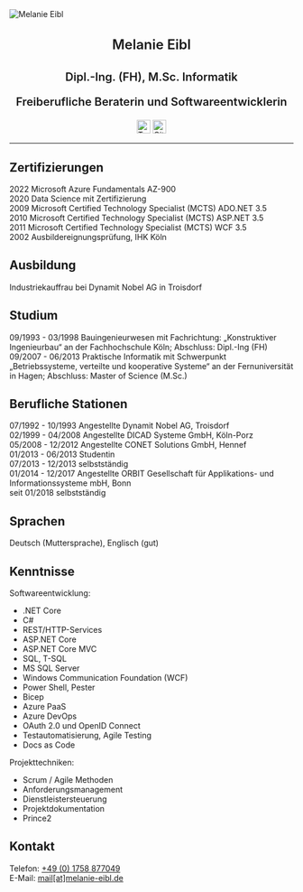 <div id="container">
    <img src="/images/_Q1A2953_square.jpg" alt="Melanie Eibl" class="img-mee">
</div>

<p style="text-align: center; font-weight: 600; font-size: 24px; line-height: 1.8;">Melanie Eibl</p>
<p style="text-align: center; font-weight: 600; font-size: 20px; ">Dipl.-Ing. (FH), M.Sc. Informatik</p>
<p style="text-align: center; font-weight: 600; font-size: 20px; ">Freiberufliche Beraterin und Softwareentwicklerin</p>

<div style=" margin: auto; width: 50%; width: fit-content;">
  <a id="linkedin" target="_blank" href="https://www.linkedin.com/in/melanieeibl" aria-label="LinkedIn" rel="noreferrer"><img src="/images/social/linkedin.svg" alt="Twitter" width="24" height="24"></a>
  <a id="twitter" target="_blank" href="https://twitter.com/melanieeibl" aria-label="Twitter" rel="noreferrer"><img src="/images/social/twitter.svg" alt="GitHub" width="24" height="24"></a>
</div>

<hr class="hr-mee"/>

## Zertifizierungen

2022 Microsoft Azure Fundamentals AZ-900\
2020 Data Science mit Zertifizierung\
2009 Microsoft Certified Technology Specialist (MCTS) ADO.NET 3.5\
2010 Microsoft Certified Technology Specialist (MCTS) ASP.NET 3.5\
2011 Microsoft Certified Technology Specialist (MCTS) WCF 3.5\
2002 Ausbildereignungsprüfung, IHK Köln

## Ausbildung

Industriekauffrau bei Dynamit Nobel AG in Troisdorf

## Studium

09/1993 - 03/1998	Bauingenieurwesen mit Fachrichtung: „Konstruktiver Ingenieurbau“ an der Fachhochschule Köln; Abschluss: Dipl.-Ing (FH)\
09/2007 - 06/2013	Praktische Informatik mit Schwerpunkt „Betriebssysteme, verteilte und kooperative Systeme“ an der Fernuniversität in Hagen; Abschluss: Master of Science (M.Sc.)

## Berufliche Stationen

07/1992 - 10/1993 Angestellte Dynamit Nobel AG, Troisdorf\
02/1999 - 04/2008 Angestellte DICAD Systeme GmbH, Köln-Porz\
05/2008 - 12/2012 Angestellte CONET Solutions GmbH, Hennef\
01/2013 - 06/2013 Studentin\
07/2013 - 12/2013 selbstständig\
01/2014 - 12/2017 Angestellte ORBIT Gesellschaft für Applikations- und Informationssysteme mbH, Bonn\
seit 01/2018 selbstständig

## Sprachen

Deutsch (Muttersprache), Englisch (gut)

## Kenntnisse

Softwareentwicklung:
* .NET Core
* C#
* REST/HTTP-Services
* ASP.NET Core
* ASP.NET Core MVC
* SQL, T-SQL
* MS SQL Server
* Windows Communication Foundation (WCF)
* Power Shell, Pester
* Bicep
* Azure PaaS
* Azure DevOps
* OAuth 2.0 und OpenID Connect
* Testautomatisierung, Agile Testing
* Docs as Code

Projekttechniken:
* Scrum / Agile Methoden
* Anforderungsmanagement
* Dienstleistersteuerung
* Projektdokumentation
* Prince2

## Kontakt

Telefon: <a href="tel:+491758877049">+49 (0) 1758 877049</a>\
E-Mail: <a href="mailto:mail@melanie-eibl.de">mail[at]melanie-eibl.de</a>
